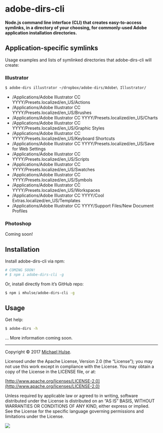 # adobe-dirs-cli

**Node.js command line interface (CLI) that creates easy-to-access symlinks, in a directory of your choosing, for commonly-used Adobe application installation directories.**

## Application-specific symlinks

Usage examples and lists of symlinked directories that adobe-dirs-cli will create:

### Illustrator

```bash
$ adobe-dirs illustrator ~/dropbox/adobe-dirs/Adobe\ Illustrator/
```

* /Applications/Adobe Illustrator CC YYYY/Presets.localized/en_US/Actions
* /Applications/Adobe Illustrator CC YYYY/Presets.localized/en_US/Brushes
* /Applications/Adobe Illustrator CC YYYY/Presets.localized/en_US/Charts
* /Applications/Adobe Illustrator CC YYYY/Presets.localized/en_US/Graphic Styles
* /Applications/Adobe Illustrator CC YYYY/Presets.localized/en_US/Keyboard Shortcuts
* /Applications/Adobe Illustrator CC YYYY/Presets.localized/en_US/Save for Web Settings
* /Applications/Adobe Illustrator CC YYYY/Presets.localized/en_US/Scripts
* /Applications/Adobe Illustrator CC YYYY/Presets.localized/en_US/Swatches
* /Applications/Adobe Illustrator CC YYYY/Presets.localized/en_US/Symbols
* /Applications/Adobe Illustrator CC YYYY/Presets.localized/en_US/Workspaces
* /Applications/Adobe Illustrator CC YYYY/Cool Extras.localized/en_US/Templates
* /Applications/Adobe Illustrator CC YYYY/Support Files/New Document Profiles

### Photoshop

Coming soon!

## Installation

Install adobe-dirs-cli via npm:

```bash
# COMING SOON!
# $ npm i adobe-dirs-cli -g
```

Or, install directly from it’s GitHub repo:

```bash
$ npm i mhulse/adobe-dirs-cli -g
```

## Usage

Get help:

```bash
$ adobe-dirs -h
```

… More information coming soon.

---

Copyright © 2017 [Michael Hulse](http://mky.io).

Licensed under the Apache License, Version 2.0 (the “License”); you may not use this work except in compliance with the License. You may obtain a copy of the License in the LICENSE file, or at:

[http://www.apache.org/licenses/LICENSE-2.0](http://www.apache.org/licenses/LICENSE-2.0)

Unless required by applicable law or agreed to in writing, software distributed under the License is distributed on an “AS IS” BASIS, WITHOUT WARRANTIES OR CONDITIONS OF ANY KIND, either express or implied. See the License for the specific language governing permissions and limitations under the License.

<img src="https://github.global.ssl.fastly.net/images/icons/emoji/octocat.png">
